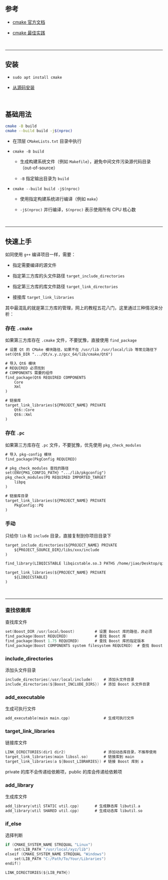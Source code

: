 ## 参考

* [cmake 官方文档](https://cmake.org/cmake/help/latest/manual/cmake.1.html)

* [cmake 最佳实践](https://modern-cmake-cn.github.io/Modern-CMake-zh_CN/)

<br>

---

## 安装

* `sudo apt install cmake`

* [从源码安装](https://github.com/Kitware/CMake?tab=readme-ov-file#building-cmake-from-scratch)

<br>

## 基础用法

```bash
cmake -B build
cmake --build build -j$(nproc)
```

* 在顶层 `CMakeLists.txt` 目录中执行

* `cmake -B build`
    
    * 生成构建系统文件（例如 `Makefile`），避免中间文件污染源代码目录（out-of-source）

    * `-B` 指定输出目录为 `build`

* `cmake --build build -j$(nproc)`

    * 使用指定构建系统进行编译（例如 `make`）

    * `-j$(nproc)` 并行编译，`$(nproc)` 表示使用所有 CPU 核心数

<br>

---

## 快速上手

如同使用 `g++` 编译项目一样，需要：

* 指定需要编译的源文件

* 指定第三方库的头文件路径 `target_include_directories`

* 指定第三方库的库文件路径 `target_link_directories`

* 接接库 `target_link_libraries`

其中最混乱的就是第三方库的管理，网上的教程五花八门，这里通过三种情况来分析：

### 存在 `.cmake`

如果第三方库存在 `.cmake` 文件，不要犹豫，直接使用 `find_package`

```CMakeLists.txt
# 设置 Qt 的 CMake 模块路径，如果不在 /usr/lib /usr/local/lib 等常见路径下
set(Qt6_DIR ".../Qt/x.y.z/gcc_64/lib/cmake/Qt6")

# 导入 Qt6 模块
# REQUIRED 必须找到
# COMPONENTS 需要的组件
find_package(Qt6 REQUIRED COMPONENTS
    Core
    Xml
)

# 链接库
target_link_libraries(${PROJECT_NAME} PRIVATE
    Qt6::Core
    Qt6::Xml
)
```

### 存在 `.pc`

如果第三方库存在 `.pc` 文件，不要犹豫，优先使用 `pkg_check_modules`

```CMakeLists.txt
# 导入 pkg-config 模块
find_package(PkgConfig REQUIRED)

# pkg_check_modules 查找的路径
set(ENV{PKG_CONFIG_PATH} ".../lib/pkgconfig")
pkg_check_modules(PQ REQUIRED IMPORTED_TARGET
    libpq
)

# 链接库目录
target_link_libraries(${PROJECT_NAME} PRIVATE
    PkgConfig::PQ
)
```

### 手动

只给你 `lib` 和 `include` 目录，直接复制到你项目目录下

```CMakeLists.txt
target_include_directories(${PROJECT_NAME} PRIVATE
    ${PROJECT_SOURCE_DIR}/libs/xxx/include
)

find_library(LIBQICSTABLE libqicstable.so.3 PATHS /home/jiao/Desktop/qicstable-master/lib)

target_link_libraries(${PROJECT_NAME} PRIVATE
    ${LIBQICSTABLE}
)
```

<br>

---


### 查找依赖库

查找库文件

```c
set(Boost_DIR /usr/local/boost)         # 设置 Boost 库的路径，非必须
find_package(Boost REQUIRED)            # 查找 Boost 库
find_package(Boost 1.75 REQUIRED)       # 查找 Boost 库的指定版本
find_package(Boost COMPONENTS system filesystem REQUIRED)  # 查找 Boost 库的 system 和 filesystem 组件
```

### include_directories

添加头文件目录

```c
include_directories(/usr/local/include)     # 添加头文件目录
include_directories(${Boost_INCLUDE_DIRS})  # 添加 Boost 头文件目录
```

### add_executable

生成可执行文件

```c
add_executable(main main.cpp)               # 生成可执行文件
```

### target_link_libraries

链接库文件

```c
LINK_DIRECTORIES(dir1 dir2)                 # 添加动态库目录，不推荐使用
target_link_libraries(main libssl.so)       # 链接库到 main
target_link_libraries(a ${Boost_LIBRARIES}) # 链接 Boost 库到 a
```

private 的库不会传递给依赖项，public 的库会传递给依赖项


### add_library

生成库文件

```c
add_library(util STATIC util.cpp)       # 生成静态库 libutil.a
add_library(util SHARED util.cpp)       # 生成动态库 libutil.so
```

### if_else

选择判断

```c
if (CMAKE_SYSTEM_NAME STREQUAL "Linux")
    set(LIB_PATH "/usr/local/xyz/lib")
elseif (CMAKE_SYSTEM_NAME STREQUAL "Windows")
    set(LIB_PATH "C:/Path/To/Your/Libraries")
endif()

LINK_DIRECTORIES(${LIB_PATH})
```